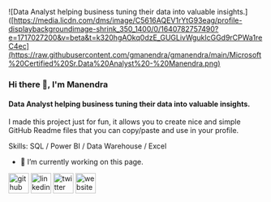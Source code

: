 ![Data Analyst helping business tuning their data into valuable insights.]([https://media.licdn.com/dms/image/C5616AQEV1rYtG93eag/profile-displaybackgroundimage-shrink_350_1400/0/1640782757490?e=1717027200&v=beta&t=k320hgAOkq0dzE_GUGLivWguklcGGd9rCPWa1reC4ec](https://raw.githubusercontent.com/gmanendra/gmanendra/main/Microsoft%20Certified%20Sr.Data%20Analyst%20-%20Manendra.png)
### Hi there 👋, I'm Manendra
#### Data Analyst helping business tuning their data into valuable insights.


I made this project just for fun, it allows you to create nice and simple GitHub Readme files that you can copy/paste and use in your profile.

Skills: SQL / Power BI / Data Warehouse / Excel 

- 🔭 I’m currently working on this page. 


[<img src='https://cdn.jsdelivr.net/npm/simple-icons@3.0.1/icons/github.svg' alt='github' height='40'>](https://github.com/https://github.com/gmanendra)  [<img src='https://cdn.jsdelivr.net/npm/simple-icons@3.0.1/icons/linkedin.svg' alt='linkedin' height='40'>](https://www.linkedin.com/in/https://www.linkedin.com/in/gmanendra//)  [<img src='https://cdn.jsdelivr.net/npm/simple-icons@3.0.1/icons/twitter.svg' alt='twitter' height='40'>](https://twitter.com/https://twitter.com/gmanendra)  [<img src='https://cdn.jsdelivr.net/npm/simple-icons@3.0.1/icons/icloud.svg' alt='website' height='40'>](https://gmanendra.com/)  

